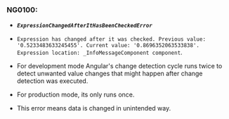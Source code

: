 ### NG0100:
* ***`ExpressionChangedAfterItHasBeenCheckedError`***

* `Expression has changed after it was checked. Previous value: '0.5233483633245455'. Current value: '0.8696352063533838'. Expression location: _InfoMessageComponent component`.
* For development mode Angular's change detection cycle runs twice to detect unwanted value changes that might happen after change detection was executed.
* For production mode, its only runs once.
* This error means data is changed in unintended way.